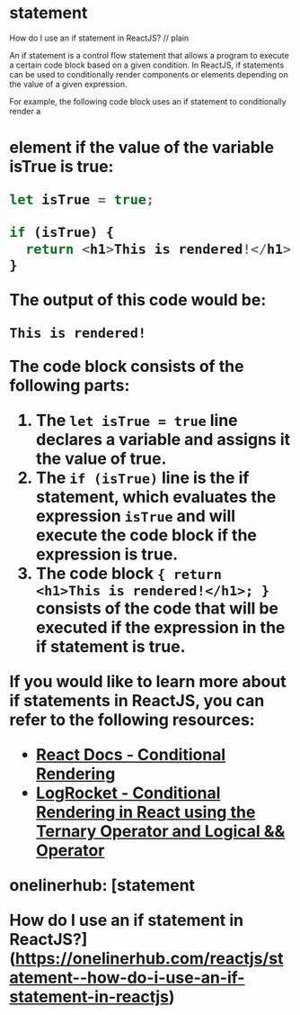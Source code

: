 # statement

How do I use an if statement in ReactJS?
// plain

An if statement is a control flow statement that allows a program to execute a certain code block based on a given condition. In ReactJS, if statements can be used to conditionally render components or elements depending on the value of a given expression.

For example, the following code block uses an if statement to conditionally render a <h1> element if the value of the variable isTrue is true:

```js
let isTrue = true;

if (isTrue) {
  return <h1>This is rendered!</h1>;
}
```

The output of this code would be:

```
This is rendered!
```

The code block consists of the following parts:
1. The `let isTrue = true` line declares a variable and assigns it the value of true.
2. The `if (isTrue)` line is the if statement, which evaluates the expression `isTrue` and will execute the code block if the expression is true.
3. The code block `{ return <h1>This is rendered!</h1>; }` consists of the code that will be executed if the expression in the if statement is true.

If you would like to learn more about if statements in ReactJS, you can refer to the following resources:

- [React Docs - Conditional Rendering](https://reactjs.org/docs/conditional-rendering.html)
- [LogRocket - Conditional Rendering in React using the Ternary Operator and Logical && Operator](https://blog.logrocket.com/conditional-rendering-in-react-c6b0e5af381e/)

onelinerhub: [statement

How do I use an if statement in ReactJS?](https://onelinerhub.com/reactjs/statement--how-do-i-use-an-if-statement-in-reactjs)